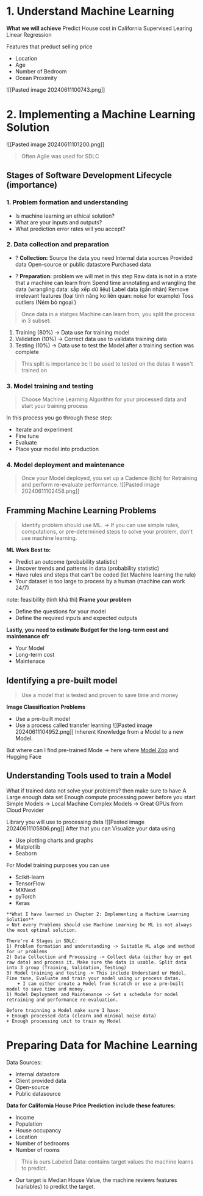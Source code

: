 # 1. Understand Machine Learning
**What we will achieve**
	Predict House cost in California
		Supervised Learing
		Linear Regression

Features that preduct selling price
+ Location
+ Age
+ Number of Bedroom
+ Ocean Proximity

![[Pasted image 20240611100743.png]]

# 2. Implementing a Machine Learning Solution
![[Pasted image 20240611101200.png]]
> Often Agile was used for SDLC

 ## Stages of Software Development Lifecycle (importance)
### 1. Problem formation and understanding
- Is machine learning an ethical solution?
- What are your inputs and outputs?
- What prediction error rates will you accept?

### 2. Data collection and preparation
 + ?  **Collection:** Source the data you need
	Internal data sources
	Provided data
	Open-source or public datastore
	Purchased data

+ ? **Preparation:** problem we will met in this step
	Raw data is not in a state that a machine can learn from
	Spend time annotating and wrangling the data (wrangling data: sắp xếp dữ liệu)
	Label data (gắn nhãn)
	Remove irrelevant features (loại tính năng ko liên quan: noise for example)
	Toss outliers (Ném bỏ ngoại )

> Once data in a statges Machine can learn from, you split the process in 3 subset:
1. Training (80%) -> Data use for training model
2. Validation (10%) -> Correct data use to validata training data
3. Testing (10%) -> Data use to test the Model after a training section was complete
> This split is importance bc it be used to tested on the datas it wasn't trained on

### 3. Model training and testing
> Choose Machine Learning Algorithm for your processed data and start your training process

In this process you go through these step:
- Iterate and experiment
- Fine tune
- Evaluate
- Place your model into production

### 4. Model deployment and maintenance
> Once your Model deployed, you set up a Cadence (lịch) for Retraining and perform re-evaluate performance.
![[Pasted image 20240611102458.png]]

## Framming Machine Learning Problems
> Identify problem should use ML.
> -> If you can use simple rules, computations, or pre-determined steps to solve your problem, don't use machine learning.

**ML Work Best to:** 
- Predict an outcome (probability statistic)
- Uncover trends and patterns in data (probability statistic)
- Have rules and steps that can't be coded (let Machine learning the rule)
- Your dataset is too large to process by a human (machine can work 24/7)

note: feasibility (tính khả thi)
**Frame your problem**
- Define the questions for your model
- Define the required inputs and expected outputs

**Lastly, you need to estimate Budget for the long-term cost and maintenance ofr**
+ Your Model
+ Long-term cost
+ Maintenace

## Identifying a pre-built model
> Use a model that is tested and proven to save time and money

**Image Classification Problems**
- Use a pre-built model
- Use a process called transfer learning
	![[Pasted image 20240611104952.png]]
	Inherent Knowledge from a Model to a new Model.

But where can I find pre-trained Mode -> here where [Model Zoo](https://modelzoo.co/) and Hugging Face

## Understanding Tools used to train a Model
What if trained data not solve your problems? then make sure to have
	A Large enough data set
	Enough compute processing power before you start
Simple Models -> Local Machine
Complex Models -> Great GPUs from Cloud Provider


Library you will use to processing data
![[Pasted image 20240611105806.png]]
After that you can Visualize your data using
- Use plotting charts and graphs
- Matplotlib
- Seaborn

For Model training purposes you can use
- Scikit-learn
- TensorFlow
- MXNext
- pyTorch
- Keras


```ad-summary
**What I have learned in Chapter 2: Implementing a Machine Learning Solution**
> Not every Problems should use Machine Learning bc ML is not always the most optimal solution.

There're 4 Stages in SDLC:
1) Problem formation and understanding -> Suitable ML algo and method for ur problems
2) Data Collection and Processing -> Collect data (either buy or get raw data) and process it. Make sure the data is usable. Split data into 3 group (Training, Validation, Testing)
3) Model training and testing -> This include Understand ur Model, Fine tune, Evaluate and train your model using ur process datas. 
	+ I can either create a Model from Scratch or use a pre-built model to save time and money.
1) Model Deployment and Maintenance -> Set a schedule for model retraining and performance re-evaluation.

Before trainning a Model make sure I have:
+ Enough processed data (clearn and minimal noise data)
+ Enough processing unit to train my Model
```

# Preparing Data for Machine Learning
Data Sources: 
- Internal datastore
- Client provided data
- Open-source
- Public datasource

**Data for California House Price Prediction include these features:**
- Income
- Population
- House occupancy
- Location
- Number of bedrooms
- Number of rooms
> This is ours Labeled Data: contains target values the machine learns to predict.
 +  Our target is Median House Value, the machine reviews features (variables) to predict the target.


